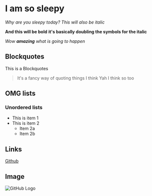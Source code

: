 # I am so sleepy
*Why are you sleepy today?*
_This will also be italic_

**And this will be bold**
__it's basically doubling the symbols for the italic__

*Wow **amazing** what is going to happen*

## Blockquotes
This is a Blockquotes
>It's a fancy way of quoting things I think
>Yah I think so too

## **OMG lists**
### Unordered lists
* This is item 1
* This is item 2
  * Item 2a
  * Item 2b

## Links
[Github](http://github.com)

## Image
![GitHub Logo](/images/logo.png)
